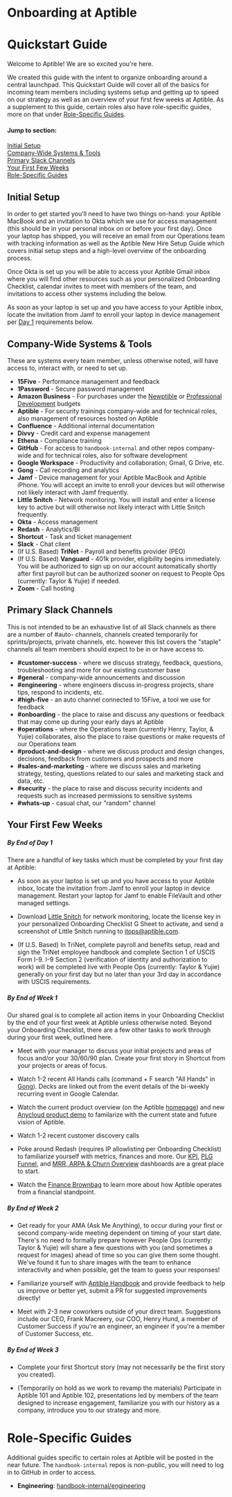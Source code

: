 # Onboarding at Aptible

# Quickstart Guide

Welcome to Aptible! We are so excited you're here.

We created this guide with the intent to organize onboarding around a central launchpad. This Quickstart Guide will cover all of the basics for incoming team members including systems setup and getting up to speed on our strategy as well as an overview of your first few weeks at Aptible. As a supplement to this guide, certain roles also have role-specific guides, more on that under [Role-Specific Guides](#role-specific-guides).

#### Jump to section:  
[Initial Setup](#initial-setup)  
[Company-Wide Systems & Tools](#company-wide-systems-&-tools)  
[Primary Slack Channels](#primary-slack-channels)  
[Your First Few Weeks](#your-first-few-weeks)  
[Role-Specific Guides](#role-specific-guides)

## Initial Setup
In order to get started you'll need to have two things on-hand: your Aptible MacBook and an invitation to Okta which we use for access management (this should be in your personal inbox on or before your first day). Once your laptop has shipped, you will receive an email from our Operations team with tracking information as well as the Aptible New Hire Setup Guide which covers initial setup steps and a high-level overview of the onboarding process.

Once Okta is set up you will be able to access your Aptible Gmail inbox where you will find other resources such as your personalized Onboarding Checklist, calendar invites to meet with members of the team, and invitations to access other systems including the below.

As soon as your laptop is set up and you have access to your Aptible inbox, locate the invitation from Jamf to enroll your laptop in device management per [Day 1](#day-1) requirements below.

## Company-Wide Systems & Tools
These are systems every team member, unless otherwise noted, will have access to, interact with, or need to set up.
* **15Five** - Performance management and feedback
* **1Password** - Secure password management
* **Amazon Business** - For purchases under the [Newptible](/hardwarebudget.md) or [Professional Development](/professional-devlopment.md) budgets
* **Aptible** - For security trainings company-wide and for technical roles, also management of resources hosted on Aptible
* **Confluence** - Additional internal documentation
* **Divvy** - Credit card and expense management
* **Ethena** - Compliance training
* **GitHub** - For access to `handbook-internal` and other repos company-wide and for technical roles, also for software development
* **Google Workspace** - Productivity and collaboration; Gmail, G Drive, etc.
* **Gong** - Call recording and analytics
* **Jamf** - Device management for your Aptible MacBook and Aptible iPhone. You will accept an invite to enroll your devices but will otherwise not likely interact with Jamf frequently.
* **Little Snitch** - Network monitoring. You will install and enter a license key to active but will otherwise not likely interact with Little Snitch frequently.
* **Okta** - Access management
* **Redash** - Analytics/BI
* **Shortcut** - Task and ticket management
* **Slack** - Chat client
* (If U.S. Based) **TriNet** - Payroll and benefits provider (PEO)
* (If U.S. Based) **Vanguard** - 401k provider, eligibility begins immediately. You will be authorized to sign up on our account automatically shortly after first payroll but can be authorized sooner on request to People Ops (currently: Taylor & Yujie) if needed.
* **Zoom** - Call hosting

## Primary Slack Channels
This is not intended to be an exhaustive list of all Slack channels as there are a number of #auto- channels, channels created temporarily for sprints/projects, private channels, etc. however this list covers the "staple" channels all team members should expect to be in or have access to.
* **#customer-success** - where we discuss strategy, feedback, questions, troubleshooting and more for our existing customer base
* **#general** - company-wide announcements and discussion
* **#engineering** - where engineers discuss in-progress projects, share tips, respond to incidents, etc.
* **#high-five** - an auto channel connected to 15Five, a tool we use for feedback
* **#onboarding** - the place to raise and discuss any questions or feedback that may come up during your early days at Aptible
* **#operations** - where the Operations team (currently Henry, Taylor, & Yujie) collaborates, also the place to raise questions or make requests of our Operations team
* **#product-and-design** - where we discuss product and design changes, decisions, feedback from customers and prospects and more
* **#sales-and-marketing** - where we discuss sales and marketing strategy, testing, questions related to our sales and marketing stack and data, etc.
* **#security** - the place to raise and discuss security incidents and requests such as increased permissions to sensitive systems
* **#whats-up** - casual chat, our "random" channel


## Your First Few Weeks
##### By End of Day 1
There are a handful of key tasks which must be completed by your first day at Aptible:
* As soon as your laptop is set up and you have access to your Aptible inbox, locate the invitation from Jamf to enroll your laptop in device management. Restart your laptop for Jamf to enable FileVault and other managed settings.

* Download [Little Snitch](https://www.obdev.at/products/littlesnitch/download.html) for network monitoring, locate the license key in your personalized Onboarding Checklist G Sheet to activate, and send a screenshot of Little Snitch running to itops@aptible.com.

* (If U.S. Based) In TriNet, complete payroll and benefits setup, read and sign the TriNet employee handbook and complete Section 1 of USCIS Form I-9. I-9 Section 2 (verification of identity and authorization to work) will be completed live with People Ops (currently: Taylor & Yujie) generally on your first day but no later than your 3rd day in accordance with USCIS requirements.

##### By End of Week 1
Our shared goal is to complete all action items in your Onboarding Checklist by the end of your first week at Aptible unless otherwise noted. Beyond your Onboarding Checklist, there are a few other tasks to work through during your first week, outlined here.
* Meet with your manager to discuss your initial projects and areas of focus and/or your 30/60/90 plan. Create your first story in Shortcut from your projects or areas of focus.

* Watch 1-2 recent All Hands calls (command + F search "All Hands" in [Gong](https://app.gong.io/home?workspace-id=2632804425585962651)). Decks are linked out from the event details of the bi-weekly recurring event in Google Calendar.

* Watch the current product overview (on the Aptible [homepage](https://www.aptible.com/)) and new [Anycloud product demo](https://www.loom.com/share/cc572e181992499d81f77f23611e072c) to familarize with the current state and future vision of Aptible.

* Watch 1-2 recent customer discovery calls

* Poke around Redash (requires IP allowlisting per Onboarding Checklist) to familiarize yourself with metrics, finances and more. Our [KPI](https://redash.aptiblehq.com/dashboards/26-kpi-acquisition-and-retention), [PLG Funnel](https://redash.aptiblehq.com/dashboards/20-plg-funnel?p_Date%20Range=d_last_90_days&p_w125_Date%20Range=d_last_90_days&p_w128_Date%20Range=d_last_90_days), and [MRR, ARPA & Churn Overview](https://redash.aptiblehq.com/dashboards/15-mrr-arpa-and-churn-overview) dashboards are a great place to start.

* Watch the [Finance Brownbag](https://app.gong.io/call?id=4549731811283619078) to learn more about how Aptible operates from a financial standpoint.

##### By End of Week 2
* Get ready for your AMA (Ask Me Anything), to occur during your first or second company-wide meeting dependent on timing of your start date. There's no need to formally prepare however People Ops (currently: Taylor & Yujie) will share a few questions with you (and sometimes a request for images) ahead of time so you can give them some thought. We've found it fun to share images with the team to enhance interactivity and when possible, get the team to guess your responses!

* Familiarize yourself with [Aptible Handbook](https://www.aptible.com/handbook/) and provide feedback to help us improve or better yet, submit a PR for suggested improvements directly!

* Meet with 2-3 new coworkers outside of your direct team. Suggestions include our CEO, Frank Macreery, our COO, Henry Hund, a member of Customer Success if you're an engineer, an engineer if you're a member of Customer Success, etc.

##### By End of Week 3
* Complete your first Shortcut story (may not necessarily be the first story you created).

* (Temporarily on hold as we work to revamp the materials) Participate in Aptible 101 and Aptible 102, presentations led by members of the team designed to increase engagement, familiarize you with our history as a company, introduce you to our strategy and more.


# Role-Specific Guides
Additional guides specific to certain roles at Aptible will be posted in the near future. The `handbook-internal` repos is non-public, you will need to log in to GitHub in order to access.  

* **Engineering**: [handbook-internal/engineering](https://github.com/aptible/handbook-internal/tree/main/engineering#engineering)
